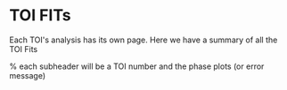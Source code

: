 # TOI FITs

Each TOI's analysis has its own page.
Here we have a summary of all the TOI Fits

% each subheader will be a TOI number and the phase plots (or error message)

